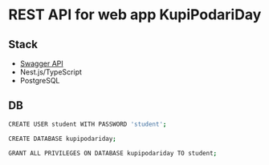 # REST API for web app KupiPodariDay
## Stack
- [Swagger API](https://app.swaggerhub.com/apis/zlocate/KupiPodariDay/1.0.0)
- Nest.js/TypeScript
- PostgreSQL

## DB
```bash
CREATE USER student WITH PASSWORD 'student';
```
```bash
CREATE DATABASE kupipodariday;
```
```bash
GRANT ALL PRIVILEGES ON DATABASE kupipodariday TO student;
```
